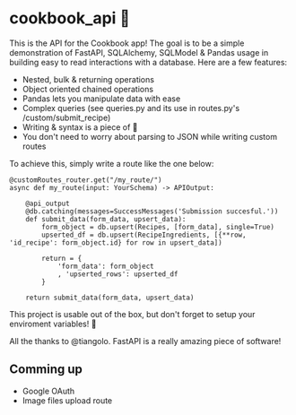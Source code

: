 # cookbook_api 🍔
This is the API for the Cookbook app! The goal is to be a simple demonstration of FastAPI, SQLAlchemy, SQLModel & Pandas usage in building easy to read interactions with a database. Here are a few features:

- Nested, bulk & returning operations
- Object oriented chained operations
- Pandas lets you manipulate data with ease
- Complex queries (see queries.py and its use in routes.py's /custom/submit_recipe)
- Writing & syntax is a piece of 🍰
- You don't need to worry about parsing to JSON while writing custom routes

To achieve this, simply write a route like the one below:
```
@customRoutes_router.get("/my_route/")
async def my_route(input: YourSchema) -> APIOutput:

    @api_output
    @db.catching(messages=SuccessMessages('Submission succesful.'))
    def submit_data(form_data, upsert_data):
        form_object = db.upsert(Recipes, [form_data], single=True)
        upserted_df = db.upsert(RecipeIngredients, [{**row, 'id_recipe': form_object.id} for row in upsert_data])

        return = {
            'form_data': form_object
            , 'upserted_rows': upserted_df
        }

    return submit_data(form_data, upsert_data)
```

This project is usable out of the box, but don't forget to setup your enviroment variables! 🚀

All the thanks to @tiangolo. FastAPI is a really amazing piece of software!

## Comming up
- Google OAuth
- Image files upload route

